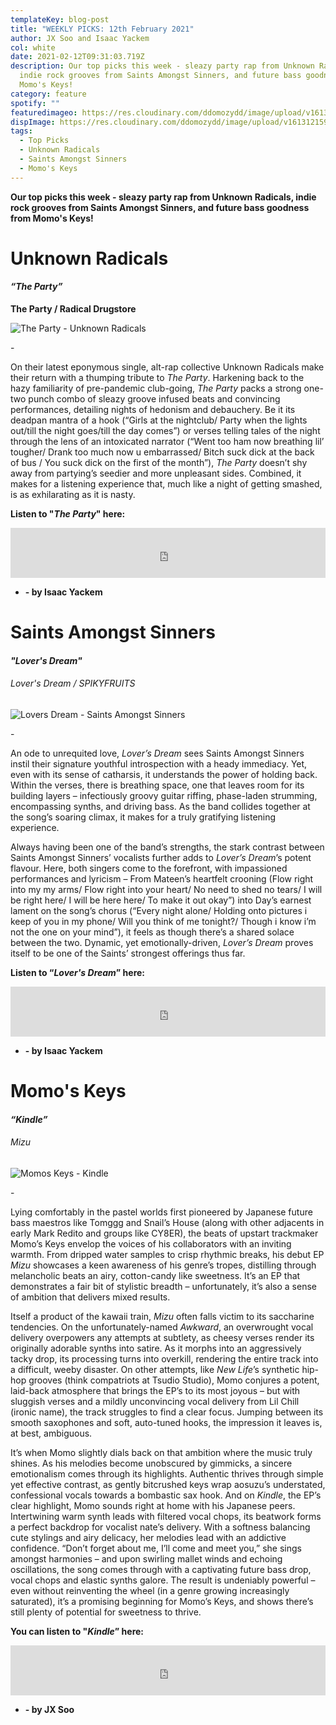 ```yaml
---
templateKey: blog-post
title: "WEEKLY PICKS: 12th February 2021"
author: JX Soo and Isaac Yackem
col: white
date: 2021-02-12T09:31:03.719Z
description: Our top picks this week - sleazy party rap from Unknown Radicals,
  indie rock grooves from Saints Amongst Sinners, and future bass goodness from
  Momo's Keys!
category: feature
spotify: ""
featuredimageo: https://res.cloudinary.com/ddomozydd/image/upload/v1613121596/weeklybanner_zpndv7.jpg
dispImage: https://res.cloudinary.com/ddomozydd/image/upload/v1613121596/weeklycard_adqgtv.jpg
tags:
  - Top Picks
  - Unknown Radicals
  - Saints Amongst Sinners
  - Momo's Keys
---
```

**Our top picks this week - sleazy party rap from Unknown Radicals, indie rock grooves from Saints Amongst Sinners, and future bass goodness from Momo's Keys!**

# Unknown Radicals

#### ***“The Party”***

**The Party / Radical Drugstore**

![The Party - Unknown Radicals](https://res.cloudinary.com/ddomozydd/image/upload/v1613121727/TheParty_yogzj5.jpg "The Party - Unknown Radicals")

\-

On their latest eponymous single, alt-rap collective Unknown Radicals make their return with a thumping tribute to *The Party*. Harkening back to the hazy familiarity of pre-pandemic club-going, *The Party* packs a strong one-two punch combo of sleazy groove infused beats and convincing performances, detailing nights of hedonism and debauchery. Be it its deadpan mantra of a hook (“Girls at the nightclub/ Party when the lights out/till the night goes/till the day comes”) or verses telling tales of the night through the lens of an intoxicated narrator (“Went too ham now breathing lil’ tougher/ Drank too much now u embarrassed/ Bitch suck dick at the back of bus / You suck dick on the first of the month”), *The Party* doesn’t shy away from partying’s seedier and more unpleasant sides. Combined, it makes for a listening experience that, much like a night of getting smashed, is as exhilarating as it is nasty.

**Listen to "*The Party*" here:**

<iframe src="https://open.spotify.com/embed/track/3fds5qFh1MyOdNyQbJmi2a" width="100%" height="80" frameborder="0" allowtransparency="true" allow="encrypted-media"></iframe>

* **\- by  Isaac Yackem**

# Saints Amongst Sinners

#### ***"Lover's Dream"***

###### Lover's Dream / SPIKYFRUITS

![Lovers Dream - Saints Amongst Sinners](https://res.cloudinary.com/ddomozydd/image/upload/v1613121728/LOVERSDREAM_xtemc6.jpg "Lovers Dream - Saints Amongst Sinners")

\-

An ode to unrequited love, *Lover’s Dream* sees Saints Amongst Sinners instil their signature youthful introspection with a heady immediacy. Yet, even with its sense of catharsis, it understands the power of holding back. Within the verses, there is breathing space, one that leaves room for its building layers – infectiously groovy guitar riffing, phase-laden strumming, encompassing synths, and driving bass. As the band collides together at the song’s soaring climax, it makes for a truly gratifying listening experience.

Always having been one of the band’s strengths, the stark contrast between Saints Amongst Sinners’ vocalists further adds to *Lover’s Dream*’s potent flavour. Here, both singers come to the forefront, with impassioned performances and lyricism – From Mateen’s heartfelt crooning (Flow right into my my arms/ Flow right into your heart/ No need to shed no tears/ I will be right here/ I will be here here/ To make it out okay”) into Day’s earnest lament on the song’s chorus (“Every night alone/ Holding onto pictures i keep of you in my phone/ Will you think of me tonight?/ Though i know i’m not the one on your mind”), it feels as though there’s a shared solace between the two. Dynamic, yet emotionally-driven, *Lover’s Dream* proves itself to be one of the Saints’ strongest offerings thus far.

**Listen to “*Lover's Dream*” here:**

<iframe src="https://open.spotify.com/embed/track/6n1HytTI2y3IDF5mqSXzJQ" width="100%" height="80" frameborder="0" allowtransparency="true" allow="encrypted-media"></iframe>

* **\- by Isaac Yackem**

# Momo's Keys

#### ***“Kindle”***

###### Mizu

![Momos Keys - Kindle](https://res.cloudinary.com/ddomozydd/image/upload/v1613121728/Kindle_j0kpqh.jpg "Momos Keys - Kindle")

\-

Lying comfortably in the pastel worlds first pioneered by Japanese future bass maestros like Tomggg and Snail’s House (along with other adjacents in early Mark Redito and groups like CY8ER), the beats of upstart trackmaker Momo’s Keys envelop the voices of his collaborators with an inviting warmth. From dripped water samples to crisp rhythmic breaks, his debut EP *Mizu* showcases a keen awareness of his genre’s tropes, distilling through melancholic beats an airy, cotton-candy like sweetness. It’s an EP that demonstrates a fair bit of stylistic breadth – unfortunately, it’s also a sense of ambition that delivers mixed results. 

Itself a product of the kawaii train, *Mizu* often falls victim to its saccharine tendencies. On the unfortunately-named *Awkward*, an overwrought vocal delivery overpowers any attempts at subtlety, as cheesy verses render its originally adorable synths into satire. As it morphs into an aggressively tacky drop, its processing turns into overkill, rendering the entire track into a difficult, weeby disaster. On other attempts, like *New Life*’s synthetic hip-hop grooves (think compatriots at Tsudio Studio), Momo conjures a potent, laid-back atmosphere that brings the EP’s to its most joyous – but with sluggish verses and a mildly unconvincing vocal delivery from Lil Chill (ironic name), the track struggles to find a clear focus. Jumping between its smooth saxophones and soft, auto-tuned hooks, the impression it leaves is, at best, ambiguous.

It’s when Momo slightly dials back on that ambition where the music truly shines. As his melodies become unobscured by gimmicks, a sincere emotionalism comes through its highlights. Authentic thrives through simple yet effective contrast, as gently bitcrushed keys wrap aosuzu’s understated, confessional vocals towards a bombastic sax hook. And on *Kindle*, the EP’s clear highlight, Momo sounds right at home with his Japanese peers. Intertwining warm synth leads with filtered vocal chops, its beatwork forms a perfect backdrop for vocalist nate’s delivery. With a softness balancing cute stylings and airy delicacy, her melodies lead with an addictive confidence. “Don’t forget about me, I’ll come and meet you,” she sings amongst harmonies – and upon swirling mallet winds and echoing oscillations, the song comes through with a captivating future bass drop, vocal chops and elastic synths galore. The result is undeniably powerful – even without reinventing the wheel (in a genre growing increasingly saturated), it’s a promising beginning for Momo’s Keys, and shows there’s still plenty of potential for sweetness to thrive.

**You can listen to "*Kindle*” here:**

<iframe src="https://open.spotify.com/embed/track/0TyvKiAC66FzcFoB1XJZQd" width="100%" height="80" frameborder="0" allowtransparency="true" allow="encrypted-media"></iframe>

* **\- by JX Soo**